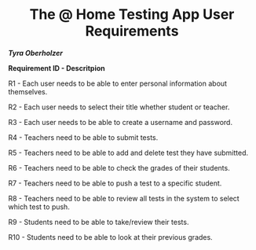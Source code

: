 # <center>The @ Home Testing App User Requirements</center>

***Tyra Oberholzer***

**Requirement ID - Descritpion**

R1 - Each user needs to be able to enter personal information about themselves.

R2 - Each user needs to select their title whether student or teacher.

R3 - Each user needs to be able to create a username and password.

R4 - Teachers need to be able to submit tests.

R5 - Teachers need to be able to add and delete test they have submitted.

R6 - Teachers need to be able to check the grades of their students.

R7 - Teachers need to be able to push a test to a specific student.

R8 - Teachers need to be able to review all tests in the system to select 
which test to push.

R9 - Students need to be able to take/review their tests.

R10 - Students need to be able to look at their previous grades.
